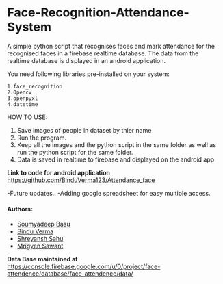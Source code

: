 # Face-Recognition-Attendance-System
A simple python script that recognises faces and mark attendance for the recognised faces in a firebase realtime database.
The data from the realtime database is displayed in an android application.

You need following libraries pre-installed on your system:
```
1.face_recognition
2.Opencv
3.openpyxl
4.datetime
```
HOW TO USE:
1. Save images of people in dataset by thier name
2. Run the program.
3. Keep all the images and the python script in the same folder as well as run the python script for the same folder.
4. Data is saved in realtime to firebase and displayed on the android app 

__Link to code for android application__
https://github.com/BinduVerma123/Attendance_face

-Future updates..
-Adding google spreadsheet for easy multiple access.

#### Authors:
- [Soumyadeep Basu](https://github.com/sbasu7241)
- [Bindu Verma](https://github.com/BinduVerma123)
- [Shreyansh Sahu](https://github.com/23nobody)
- [Mrigyen Sawant](https://github.com/Mrigyen)

__Data Base maintained at__
https://console.firebase.google.com/u/0/project/face-attendence/database/face-attendence/data/
